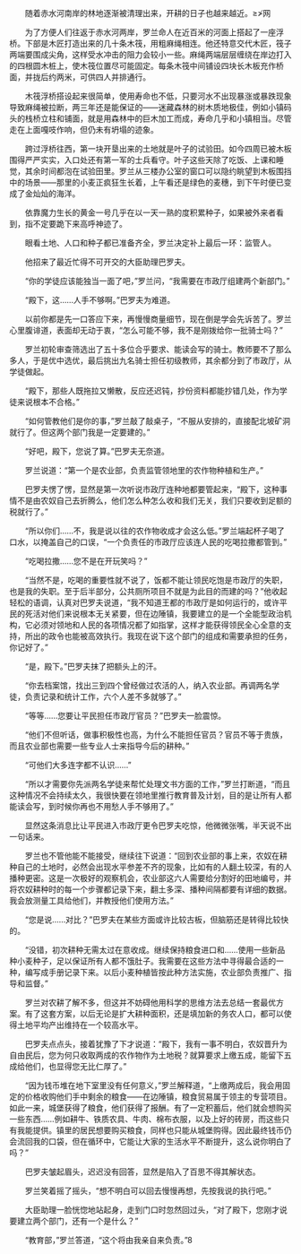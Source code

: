 　　随着赤水河南岸的林地逐渐被清理出来，开耕的日子也越来越近。≥≯网

　　为了方便人们往返于赤水河两岸，罗兰命人在近百米的河面上搭起了一座浮桥。下部是木匠打造出来的几十条木筏，用粗麻绳相连。他还特意交代木匠，筏子两端要围成尖角，这样受水冲击的阻力会较小一些。麻绳两端层层缠绕在岸边打入的四根圆木桩上，使木筏位置尽可能固定。每条木筏中间铺设四块长木板充作桥面，并拢后约两米，可供四人并排通行。

　　木筏浮桥搭设起来很简单，使用寿命也不低，只要河水不出现暴涨或暴跌现象导致麻绳被拉断，两三年还是能保证的——迷藏森林的树木质地极佳，例如小镇码头的栈桥立柱和铺面，就是用森林中的巨木加工而成，寿命几乎和小镇相当。尽管走在上面嘎吱作响，但仍未有坍塌的迹象。

　　跨过浮桥往西，第一块开垦出来的土地就是叶子的试验田。如今四周已被木板围得严严实实，入口处还有第一军的士兵看守。叶子这些天除了吃饭、上课和睡觉，其余时间都泡在试验田里。罗兰从三楼办公室的窗口可以隐约眺望到木板围挡中的场景——那里的小麦正疯狂生长着，上午看还是绿色的麦穗，到下午时便已变成了金灿灿的海洋。

　　依靠魔力生长的黄金一号几乎在以一天一熟的度积累种子，如果被外来者看到，指不定要跪下来高呼神迹了。

　　眼看土地、人口和种子都已准备齐全，罗兰决定补上最后一环：监管人。

　　他招来了最近忙得不可开交的大臣助理巴罗夫。

　　“你的学徒应该能独当一面了吧，”罗兰问，“我需要在市政厅组建两个新部门。”

　　“殿下，这……人手不够啊。”巴罗夫为难道。

　　以前你都是先一口答应下来，再慢慢商量细节，现在倒是学会先诉苦了。罗兰心里腹诽道，表面却无动于衷，“怎么可能不够，我不是刚拨给你一批骑士吗？”

　　罗兰初轮审查筛选出了五十多位合乎要求、能读会写的骑士。教师要不了那么多人，于是优中选优，最后挑出九名骑士担任初级教师，其余都分到了市政厅，从学徒做起。

　　“殿下，那些人既拖拉又懒散，反应还迟钝，抄份资料都能抄错几处，作为学徒来说根本不合格。”

　　“如何管教他们是你的事，”罗兰敲了敲桌子，“不服从安排的，直接配北坡矿洞就行了。但这两个部门我是一定要建的。”

　　“好吧，殿下，您说了算。”巴罗夫无奈道。

　　罗兰说道：“第一个是农业部，负责监管领地里的农作物种植和生产。”

　　巴罗夫愣了愣，显然是第一次听说市政厅连种地都要管起来，“殿下，这种事情不是由农奴自己去折腾么，他们怎么种怎么收和我们无关，我们只要收到足额的税就行了。”

　　“所以你们……不，我是说以往的农作物收成才会这么低。”罗兰端起杯子喝了口水，以掩盖自己的口误，“一个负责任的市政厅应该连人民的吃喝拉撒都管到。”

　　“吃喝拉撒……您不是在开玩笑吗？”

　　“当然不是，吃喝的重要性就不说了，饭都不能让领民吃饱是市政厅的失职，也是我的失职。至于后半部分，公共厕所项目不就是为此目的而建的吗？”他收起轻松的语调，认真对巴罗夫说道，“我不知道王都的市政厅是如何运行的，或许平民的死活对他们来说根本无关紧要，但在边陲镇，我要建立的是一个全能型政治机构，它必须对领地和人民的各项情况都了如指掌，这样才能获得领民全心全意的支持，所出的政令也能被高效执行。我现在说下这个部门的组成和需要承担的任务，你记好了。”

　　“是，殿下。”巴罗夫抹了把额头上的汗。

　　“你去档案馆，找出三到四个曾经做过农活的人，纳入农业部。再调两名学徒，负责记录和统计工作，六个人差不多就够了。”

　　“等等……您要让平民担任市政厅官员？”巴罗夫一脸震惊。

　　“他们不但听话，做事积极性也高，为什么不能担任官员？官员不等于贵族，而且农业部也需要一些专业人士来指导今后的耕种。”

　　“可他们大多连字都不认识……”

　　“所以才需要你先派两名学徒来帮忙处理文书方面的工作，”罗兰打断道，“而且这种情况不会持续太久，我很快要在领地里推行教育普及计划，目的是让所有人都能读会写，到时候你再也不用愁人手不够用了。”

　　显然这条消息比让平民进入市政厅更令巴罗夫吃惊，他微微张嘴，半天说不出一句话来。

　　罗兰也不管他能不能接受，继续往下说道：“回到农业部的事上来，农奴在耕种自己的土地时，必然会出现水平参差不齐的现象，比如有的人翻土较深，有的人播种更密。这是一次极好的观察机会，农业部这六人需要给分割好的田地编号，并将农奴耕种时的每一个步骤都记录下来，翻土多深、播种间隔都要有详细的数据。我会放测量工具给他们，并教授他们使用方法。”

　　“您是说……对比？”巴罗夫在某些方面或许比较古板，但脑筋还是转得比较快的。

　　“没错，初次耕种无需太过在意收成。继续保持粮食进口和……使用一些新品种小麦种子，足以保证所有人都不饿肚子。我需要在这些方法中寻得最合适的一种，编写成手册记录下来。以后小麦种植皆按此种方法实施，农业部负责推广、指导和监督。”

　　罗兰对农耕了解不多，但这并不妨碍他用科学的思维方法去总结一套最优方案。有了这套方案，以后无论是扩大耕种面积，还是填加新的务农人口，都可以使得土地平均产出维持在一个较高水平。

　　巴罗夫点点头，接着犹豫了下才说道：“殿下，我有一事不明白，农奴晋升为自由民后，您为何只收取两成的农作物作为土地税？就算要求上缴五成，能留下五成给他们，也显得您无比仁厚了。”

　　“因为钱币堆在地下室里没有任何意义，”罗兰解释道，“上缴两成后，我会用固定的价格收购他们手中剩余的粮食——在边陲镇，粮食贸易属于领主的专营项目。如此一来，城堡获得了粮食，他们获得了报酬。有了一定积蓄后，他们就会想购买一些东西……例如耕牛、铁质农具、牛肉、棉布衣服，以及上好的砖房，而这些只有我能提供。镇里的居民想要购买粮食，同样也只能从城堡购得。因此最终钱币仍会流回我的口袋，但在循环中，它能让大家的生活水平不断提升，这么说你明白了吗？”

　　巴罗夫皱起眉头，迟迟没有回答，显然是陷入了百思不得其解状态。

　　罗兰笑着摇了摇头，“想不明白可以回去慢慢再想，先按我说的执行吧。”

　　大臣助理一脸恍惚地站起身，走到门口时忽然回过头，“对了殿下，您刚才说要建立两个部门，还有一个是什么？”

　　“教育部，”罗兰答道，“这个将由我亲自来负责。”8

　　

　　

　　
